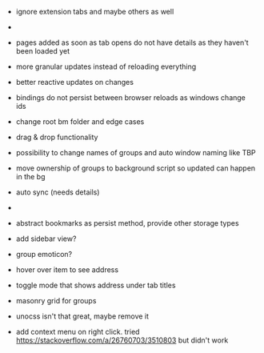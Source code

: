 - ignore extension tabs and maybe others as well
- 
- pages added as soon as tab opens do not have details as they haven't been loaded yet
- more granular updates instead of reloading everything
- better reactive updates on changes
- bindings do not persist between browser reloads as windows change ids

- change root bm folder and edge cases
- drag & drop functionality
- possibility to change names of groups and auto window naming like TBP

- move ownership of groups to background script so updated can happen in the bg
- auto sync (needs details)
- 
- abstract bookmarks as persist method, provide other storage types
- add sidebar view?
- group emoticon?

- hover over item to see address
- toggle mode that shows address under tab titles

- masonry grid for groups
- unocss isn't that great, maybe remove it

- add context menu on right click. tried https://stackoverflow.com/a/26760703/3510803 but didn't work 